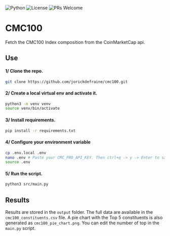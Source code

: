 ![Python](https://img.shields.io/badge/python-3.8+-blue.svg)
![License](https://img.shields.io/badge/license-MIT-green.svg)
![PRs Welcome](https://img.shields.io/badge/PRs-welcome-brightgreen.svg)


# CMC100
Fetch the CMC100 Index composition from the CoinMarketCap api.

## Use

#### 1/ Clone the repo.
```bash
git clone https://github.com/jorickdefraine/cmc100.git
```

#### 2/ Create a local virtual env and activate it.
```bash
python3 -m venv venv
source venv/bin/activate
```

#### 3/ Install requirements.
```bash
pip install -r requirements.txt
```

#### 4/ Configure your environment variable
```bash
cp .env.local .env
nano .env # Paste your CMC_PRO_API_KEY. Then ctrl+q -> y -> Enter to save the file.
source .env
```

#### 5/ Run the script.
```bash
python3 src/main.py
```

## Results
Results are stored in the `output` folder. The full data are available in the `cmc100_constituents.csv` file.
A pie chart with the Top 5 constituents is also generated as `cmc100_pie_chart.png`. You can edit the number of top in the `main.py` script.
